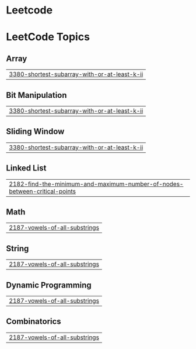# Leetcode
<!---LeetCode Topics Start-->
# LeetCode Topics
## Array
|  |
| ------- |
| [3380-shortest-subarray-with-or-at-least-k-ii](https://github.com/Vis7044/Leetcode/tree/master/3380-shortest-subarray-with-or-at-least-k-ii) |
## Bit Manipulation
|  |
| ------- |
| [3380-shortest-subarray-with-or-at-least-k-ii](https://github.com/Vis7044/Leetcode/tree/master/3380-shortest-subarray-with-or-at-least-k-ii) |
## Sliding Window
|  |
| ------- |
| [3380-shortest-subarray-with-or-at-least-k-ii](https://github.com/Vis7044/Leetcode/tree/master/3380-shortest-subarray-with-or-at-least-k-ii) |
## Linked List
|  |
| ------- |
| [2182-find-the-minimum-and-maximum-number-of-nodes-between-critical-points](https://github.com/Vis7044/Leetcode/tree/master/2182-find-the-minimum-and-maximum-number-of-nodes-between-critical-points) |
## Math
|  |
| ------- |
| [2187-vowels-of-all-substrings](https://github.com/Vis7044/Leetcode/tree/master/2187-vowels-of-all-substrings) |
## String
|  |
| ------- |
| [2187-vowels-of-all-substrings](https://github.com/Vis7044/Leetcode/tree/master/2187-vowels-of-all-substrings) |
## Dynamic Programming
|  |
| ------- |
| [2187-vowels-of-all-substrings](https://github.com/Vis7044/Leetcode/tree/master/2187-vowels-of-all-substrings) |
## Combinatorics
|  |
| ------- |
| [2187-vowels-of-all-substrings](https://github.com/Vis7044/Leetcode/tree/master/2187-vowels-of-all-substrings) |
<!---LeetCode Topics End-->
